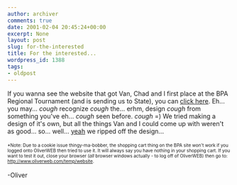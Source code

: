```yaml
---
author: archiver
comments: true
date: 2001-02-04 20:45:24+00:00
excerpt: None
layout: post
slug: for-the-interested
title: For the interested...
wordpress_id: 1388
tags:
- oldpost
---
```


If you wanna see the website that got Van, Chad and I first place at the BPA Regional Tournament (and is sending us to State), you can <a href="http://www.oliverweb.com/temp/website">click here</a>. Eh... you may... *cough* recognize *cough* the... erhm, design *cough* from something you've eh... *cough* seen before. *cough* =) We tried making a design of it's own, but all the things Van and I could come up with weren't as good... so... well... <a href="http://www.oliverweb.com/temp/website">yeah</a> we ripped off the design...<br /><br /><font size=1>*Note: Due to a cookie issue thingy-ma-bobber, the shopping cart thing on the BPA site won't work if you logged onto OliverWEB then tried to use it. It will always say you have nothing in your shopping cart. If you want to test it out, close your browser (<i>all</i> browser windows actually - to log off of OliverWEB) then go to: <a href="http://www.oliverweb.com/temp/website">http://www.oliverweb.com/temp/website</a>.</font><br /><br />-Oliver